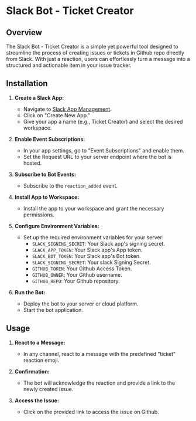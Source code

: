 # Slack Bot - Ticket Creator

## Overview

The Slack Bot - Ticket Creator is a simple yet powerful tool designed to streamline the process of creating issues or tickets in Github repo directly from Slack. With just a reaction, users can effortlessly turn a message into a structured and actionable item in your issue tracker.


## Installation

1. **Create a Slack App:**
   - Navigate to [Slack App Management](https://api.slack.com/apps).
   - Click on "Create New App."
   - Give your app a name (e.g., Ticket Creator) and select the desired workspace.

2. **Enable Event Subscriptions:**
   - In your app settings, go to "Event Subscriptions" and enable them.
   - Set the Request URL to your server endpoint where the bot is hosted.

3. **Subscribe to Bot Events:**
   - Subscribe to the `reaction_added` event.

4. **Install App to Workspace:**
   - Install the app to your workspace and grant the necessary permissions.

5. **Configure Environment Variables:**
   - Set up the required environment variables for your server:
     - `SLACK_SIGNING_SECRET`: Your Slack app's signing secret.
     - `SLACK_APP_TOKEN`: Your Slack app's App token.
     - `SLACK_BOT_TOKEN`: Your Slack app's Bot token.
     - `SLACK_SIGNING_SECRET`: Your slack Signing Secret.
     - `GITHUB_TOKEN`: Your Github Access Token.
     - `GITHUB_OWNER`: Your Github username.
     - `GITHUB_REPO`: Your Github repository.

6. **Run the Bot:**
   - Deploy the bot to your server or cloud platform.
   - Start the bot application.

## Usage

1. **React to a Message:**
   - In any channel, react to a message with the predefined "ticket" reaction emoji.

2. **Confirmation:**
   - The bot will acknowledge the reaction and provide a link to the newly created issue.

3. **Access the Issue:**
   - Click on the provided link to access the issue on Github.